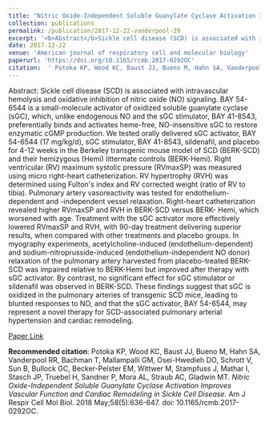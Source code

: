 ```yaml
--- 
title: "Nitric Oxide-Independent Soluble Guanylate Cyclase Activation Improves Vascular Function and Cardiac Remodeling in Sickle Cell Disease." 
collection: publications 
permalink: /publication/2017-12-22-vanderpool-29 
excerpt: '<b>Abstract</b>Sickle cell disease (SCD) is associated with intravascular hemolysis and oxidative inhibition of nitric oxide (NO) signaling. BAY 54-6544 is a small-molecule activator of oxidized soluble guanylate cyclase (sGC), which, unlike endogenous NO and the sGC stimulator, BAY 41-8543, preferentially binds and activates [...]' 
date: 2017-12-22 
venue: 'American journal of respiratory cell and molecular biology' 
paperurl: 'https://doi.org/10.1165/rcmb.2017-0292OC' 
citation:  ' Potoka KP, Wood KC, Baust JJ, Bueno M, Hahn SA, Vanderpool RR, Bachman T, Mallampalli GM, Osei-Hwedieh DO, Schrott V, Sun B, Bullock GC, Becker-Pelster EM, Wittwer M, Stampfuss J, Mathar I, Stasch JP, Truebel H, Sandner P, Mora AL, Straub AC, Gladwin MT. <i>Nitric Oxide-Independent Soluble Guanylate Cyclase Activation Improves Vascular Function and Cardiac Remodeling in Sickle Cell Disease.</i> Am J Respir Cell Mol Biol. 2018 May;58(5):636-647. doi: 10.1165/rcmb.2017-0292OC.' 
--- 
```

Abstract:  Sickle cell disease (SCD) is associated with intravascular hemolysis and oxidative inhibition of nitric oxide (NO) signaling. BAY 54-6544 is a small-molecule activator of oxidized soluble guanylate cyclase (sGC), which, unlike endogenous NO and the sGC stimulator, BAY 41-8543, preferentially binds and activates heme-free, NO-insensitive sGC to restore enzymatic cGMP production. We tested orally delivered sGC activator, BAY 54-6544 (17 mg/kg/d), sGC stimulator, BAY 41-8543, sildenafil, and placebo for 4-12 weeks in the Berkeley transgenic mouse model of SCD (BERK-SCD) and their hemizygous (Hemi) littermate controls (BERK-Hemi). Right ventricular (RV) maximum systolic pressure (RVmaxSP) was measured using micro right-heart catheterization. RV hypertrophy (RVH) was determined using Fulton's index and RV corrected weight (ratio of RV to tibia). Pulmonary artery vasoreactivity was tested for endothelium-dependent and -independent vessel relaxation. Right-heart catheterization revealed higher RVmaxSP and RVH in BERK-SCD versus BERK- Hemi, which worsened with age. Treatment with the sGC activator more effectively lowered RVmaxSP and RVH, with 90-day treatment delivering superior results, when compared with other treatments and placebo groups. In myography experiments, acetylcholine-induced (endothelium-dependent) and sodium-nitroprusside-induced (endothelium-independent NO donor) relaxation of the pulmonary artery harvested from placebo-treated BERK- SCD was impaired relative to BERK-Hemi but improved after therapy with sGC activator. By contrast, no significant effect for sGC stimulator or sildenafil was observed in BERK-SCD. These findings suggest that sGC is oxidized in the pulmonary arteries of transgenic SCD mice, leading to blunted responses to NO, and that the sGC activator, BAY 54-6544, may represent a novel therapy for SCD-associated pulmonary arterial hypertension and cardiac remodeling.  
 
[Paper Link](https://doi.org/10.1165/rcmb.2017-0292OC) 
 
<b>Recommended citation</b>:  Potoka KP, Wood KC, Baust JJ, Bueno M, Hahn SA, Vanderpool RR, Bachman T, Mallampalli GM, Osei-Hwedieh DO, Schrott V, Sun B, Bullock GC, Becker-Pelster EM, Wittwer M, Stampfuss J, Mathar I, Stasch JP, Truebel H, Sandner P, Mora AL, Straub AC, Gladwin MT. <i>Nitric Oxide-Independent Soluble Guanylate Cyclase Activation Improves Vascular Function and Cardiac Remodeling in Sickle Cell Disease.</i> Am J Respir Cell Mol Biol. 2018 May;58(5):636-647. doi: 10.1165/rcmb.2017-0292OC. 

